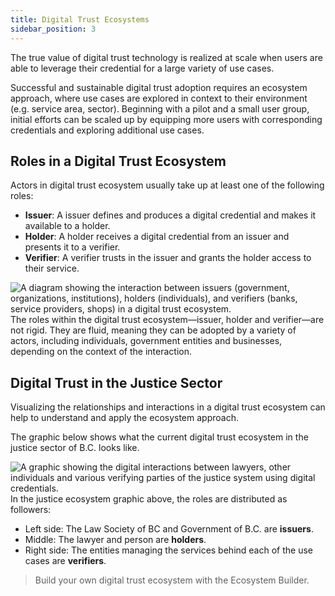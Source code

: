 ```yaml
---
title: Digital Trust Ecosystems
sidebar_position: 3
---
```


The true value of digital trust technology is realized at scale when users are able to leverage their credential for a large variety of use cases.

Successful and sustainable digital trust adoption requires an ecosystem approach, where use cases are explored in context to their environment (e.g. service area, sector). Beginning with a pilot and a small user group, initial efforts can be scaled up by equipping more users with corresponding credentials and exploring additional use cases.

## Roles in a Digital Trust Ecosystem
Actors in digital trust ecosystem usually take up at least one of the following roles:

- **Issuer**: A issuer defines and produces a digital credential and makes it available to a holder.
- **Holder**: A holder receives a digital credential from an issuer and presents it to a verifier.
- **Verifier**: A verifier trusts in the issuer and grants the holder access to their service.

![A diagram showing the interaction between issuers (government, organizations, institutions), holders (individuals), and verifiers (banks, service providers, shops) in a digital trust ecosystem.](/img/foundations/Digital_Trust_Ecosystem_Roles.png) 
The roles within the digital trust ecosystem—issuer, holder and verifier—are not rigid. They are fluid, meaning they can be adopted by a variety of actors, including individuals, government entities and businesses, depending on the context of the interaction.

## Digital Trust in the Justice Sector
Visualizing the relationships and interactions in a digital trust ecosystem can help to understand and apply the ecosystem approach.

The graphic below shows what the current digital trust ecosystem in the justice sector of B.C. looks like.

![A graphic showing the digital interactions between lawyers, other individuals and various verifying parties of the justice system using digital credentials.](/img/foundations/Digital_Trust_Justice_Ecosystem.jpg) 
In the justice ecosystem graphic above, the roles are distributed as followers:
- Left side: The Law Society of BC and Government of B.C. are **issuers**.
- Middle: The lawyer and person are **holders**.
- Right side: The entities managing the services behind each of the use cases are **verifiers**.

> Build your own digital trust ecosystem with the Ecosystem Builder.
